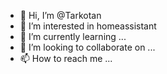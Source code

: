 - 👋 Hi, I’m @Tarkotan
- 👀 I’m interested in homeassistant
- 🌱 I’m currently learning ...
- 💞️ I’m looking to collaborate on ...
- 📫 How to reach me ...

<!---
Tarkotan/Tarkotan is a ✨ special ✨ repository because its `README.md` (this file) appears on your GitHub profile.
You can click the Preview link to take a look at your changes.
--->
